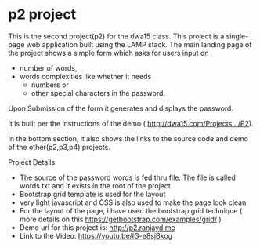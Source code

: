 # p2 project

This is the second project(p2) for the dwa15 class. This project is a single-page web application built using the LAMP stack. The main landing page of the project shows a simple form which asks for users input on

* number of words,
* words complexities like whether it needs
  - numbers or
  - other special characters in the password.

Upon Submission of the form it generates and displays the password.

It is built per the instructions of the demo ( http://dwa15.com/Projects.../P2).

In the bottom section, it also shows the links to the source code and demo of the other(p2,p3,p4) projects.

Project Details:
* The source of the password words is fed thru file. The file is called words.txt and it exists in the root of the project
* Bootstrap grid template is used for the layout
* very light javascript and CSS is also used to make the page look clean
* For the layout of the page, i have used the bootstrap grid technique ( more details on this https://getbootstrap.com/examples/grid/ )
* Demo url for this project is: http://p2.ranjayd.me
* Link to the Video: https://youtu.be/IG-e8sjBkog
